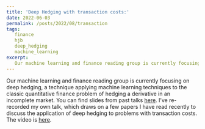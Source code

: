 ```yaml
---
title: 'Deep Hedging with transaction costs:'
date: 2022-06-03
permalink: /posts/2022/08/transaction
tags:
   finance
   hjb
   deep_hedging
   machine_learning
excerpt:
   Our machine learning and finance reading group is currently focusing on deep hedging
---
```

Our machine learning and finance reading group is currently focusing on deep hedging, a technique applying machine learning techniques to the classic quantitative finance problem of hedging a derivative in an incomplete market.   You can find slides from past talks [here](https://github.com/paiforsyth/ML-Finance_Group). I’ve re-recorded my own talk, which draws on a few papers I have read recently to discuss the application of deep hedging to problems with transaction costs.  The video is [here](https://youtu.be/F6NZmhnP_ho).  
